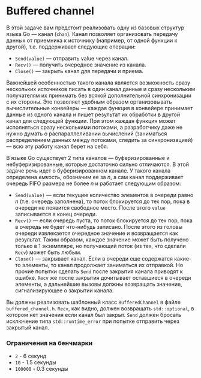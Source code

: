 # Buffered channel

В этой задаче вам предстоит реализовать одну из базовых структур языка Go — канал (`chan`).
Канал позволяет организовать передачу данных от приемника к источнику (например, от одной функции к другой), т.е. поддерживает следующие операции:
* `Send(value)` — отправить value через канал.
* `Recv()` — получить очередное значение из канала.
* `Close()` — закрыть канал для передачи и приема.

Важнейшей особенностью такого канала является возможность сразу нескольких источников писать в один канал данные и сразу нескольким получателям их принимать без всякой дополнительной
синхронизации с их стороны. Это позволяет удобным образом организовывать вычислительные конвейеры — каждая функция в конвейере принимает данные из одного канала и пишет результат их обработки
в другой канал для следующей функции. При этом каждая функция может исполняться сразу несколькими потоками, а разработчику даже не нужно думать о распараллеливании вычислений
(заниматься распределением данных между потоками, следить за синхронизацией) — всю эту работу канал берет на себя.

В языке Go существует 2 типа каналов — буферизированные и небуферизированные, которые достаточно сильно отличаются. В этой задаче речь идет о буферизированном канале. У такого канала определена
_емкость_, обозначим ее за $n$, а сам канал поддерживает очередь FIFO размера не более $`n`$ и работает следующим образом:
* `Send(value)` — если текущее количество элементов в очереди равно $n$ (т.е. очередь заполнена), то поток блокируется до тех пор, пока в очереди не появится
свободное место. После этого `value` записывается в конец очереди.
* `Recv()` — если очередь пуста, то поток блокируется до тех пор, пока в очередь не будет что-нибудь записано. После этого из головы очереди извлекается очередное значение и возвращается
как результат. Таким образом, каждое значение может быть получено только в 1 экземпляре, но получающий поток (из тех, что сделали `Recv`) может быть любым.
* `Close()` — закрывает канал. Если в очереди еще содержатся какие-то элементы, то канал продолжает заниматься их отправкой. Но прочие попытки сделать `Send` после закрытия канала
приводят к ошибке. `Recv` же после закрытия дочитывает оставшиеся в очереди элементы, а дальнейшие вызовы должны возвращать значение, сигнализирующее о закрытии канала.

Вы должны реализовать шаблонный класс `BufferedChannel` в файле `buffered_channel.h`. `Recv`, как видно, должен возвращать `std::optional`, в котором нет значения если канал был закрыт. `Send` должен бросать исключение типа `std::runtime_error` при попытке отправить через закрытый канал.

### Ограничения на бенчмарки
* `2` - 6 секунд
* `10` - 1.5 секунды
* `100000` - 0.3 секунды
